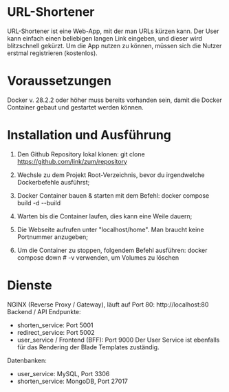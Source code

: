 # URL-Shortener

URL-Shortener ist eine Web-App, mit der man URLs kürzen kann. Der User kann einfach einen beliebigen langen Link eingeben, und dieser wird blitzschnell gekürzt. Um die App nutzen zu können, müssen sich die Nutzer erstmal registrieren (kostenlos).

# Voraussetzungen
Docker v. 28.2.2 oder höher muss bereits vorhanden sein, damit die Docker Container gebaut und gestartet werden können. 

# Installation und Ausführung

1. Den Github Repository lokal klonen:
   git clone https://github.com/link/zum/repository
   
2. Wechsle zu dem Projekt Root-Verzeichnis, bevor du irgendwelche Dockerbefehle ausführst;
3. Docker Container bauen & starten mit dem Befehl:
   docker compose build -d --build
4. Warten bis die Container laufen, dies kann eine Weile dauern;
5. Die Webseite aufrufen unter "localhost/home". Man braucht keine Portnummer anzugeben;
6. Um die Container zu stoppen, folgendem Befehl ausführen:
   docker compose down    # -v verwenden, um Volumes zu löschen

# Dienste
NGINX (Reverse Proxy / Gateway), läuft auf Port 80: http://localhost:80
Backend / API Endpunkte:
  - shorten_service: Port 5001
  - redirect_service: Port 5002
  - user_service / Frontend (BFF): Port 9000
Der User Service ist ebenfalls für das Rendering der Blade Templates zuständig.

Datenbanken:
  - user_service: MySQL, Port 3306
  - shorten_service: MongoDB, Port 27017
